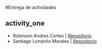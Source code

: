 #Entrega de actividades

## activity_one
- Robinson Andres Cortes | [Repositorio](URL_del_repo)
- Santiago Londoño Morales | [Repositorio](https://github.com/san7ilo/activity-1-php.git)

